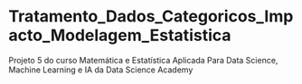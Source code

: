 # Tratamento_Dados_Categoricos_Impacto_Modelagem_Estatistica
Projeto 5 do curso Matemática e Estatística Aplicada Para Data Science, Machine Learning e IA da Data Science Academy
